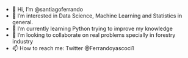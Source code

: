- 👋 Hi, I’m @santiagoferrando
- 👀 I’m interested in Data Science, Machine Learning and Statistics in general.
- 🌱 I’m currently learning Python trying to improve my knowledge
- 💞️ I’m looking to collaborate on real problems specially in forestry industry
- 📫 How to reach me: Twitter @Ferrandoyascoci1

<!---
santiagoferrandolopez/santiagoferrandolopez is a ✨ special ✨ repository because its `README.md` (this file) appears on your GitHub profile.
You can click the Preview link to take a look at your changes.
--->
